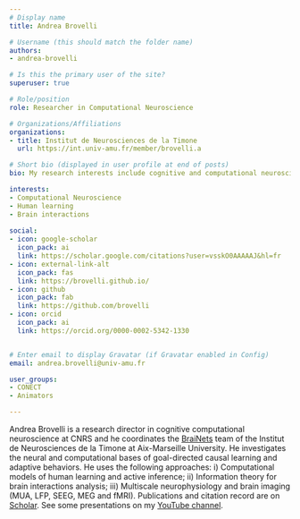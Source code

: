 ```yaml
---
# Display name
title: Andrea Brovelli

# Username (this should match the folder name)
authors:
- andrea-brovelli

# Is this the primary user of the site?
superuser: true

# Role/position
role: Researcher in Computational Neuroscience

# Organizations/Affiliations
organizations:
- title: Institut de Neurosciences de la Timone
  url: https://int.univ-amu.fr/member/brovelli.a

# Short bio (displayed in user profile at end of posts)
bio: My research interests include cognitive and computational neuroscience.

interests:
- Computational Neuroscience
- Human learning
- Brain interactions
  
social:
- icon: google-scholar
  icon_pack: ai
  link: https://scholar.google.com/citations?user=vsskO0AAAAAJ&hl=fr
- icon: external-link-alt
  icon_pack: fas
  link: https://brovelli.github.io/
- icon: github
  icon_pack: fab
  link: https://github.com/brovelli
- icon: orcid
  icon_pack: ai
  link: https://orcid.org/0000-0002-5342-1330


# Enter email to display Gravatar (if Gravatar enabled in Config)
email: andrea.brovelli@univ-amu.fr

user_groups:
- CONECT
- Animators

---
```

Andrea Brovelli is a research director in cognitive computational neuroscience at CNRS and he coordinates the [BraiNets](https://www.int.univ-amu.fr/recherche-int/equipes/brainets) team of the Institut de Neurosciences de la Timone at Aix-Marseille University. He investigates the neural and computational bases of goal-directed causal learning and adaptive behaviors. He uses the following approaches: i) Computational models of human learning and active inference; ii) Information theory for brain interactions analysis; iii) Multiscale neurophysiology and brain imaging (MUA, LFP, SEEG, MEG and fMRI). Publications and citation record are on [Scholar](https://scholar.google.fr/citations?user=vsskO0AAAAAJ&hl=en). See some presentations on my [YouTube channel](https://www.youtube.com/@brovelli).
